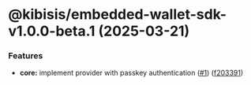# @kibisis/embedded-wallet-sdk-v1.0.0-beta.1 (2025-03-21)


### Features

* **core:** implement provider with passkey authentication ([#1](https://github.com/kibis-is/embedded-wallet-sdk/issues/1)) ([f203391](https://github.com/kibis-is/embedded-wallet-sdk/commit/f203391637c64591b48994c6ebfc189324303040))
